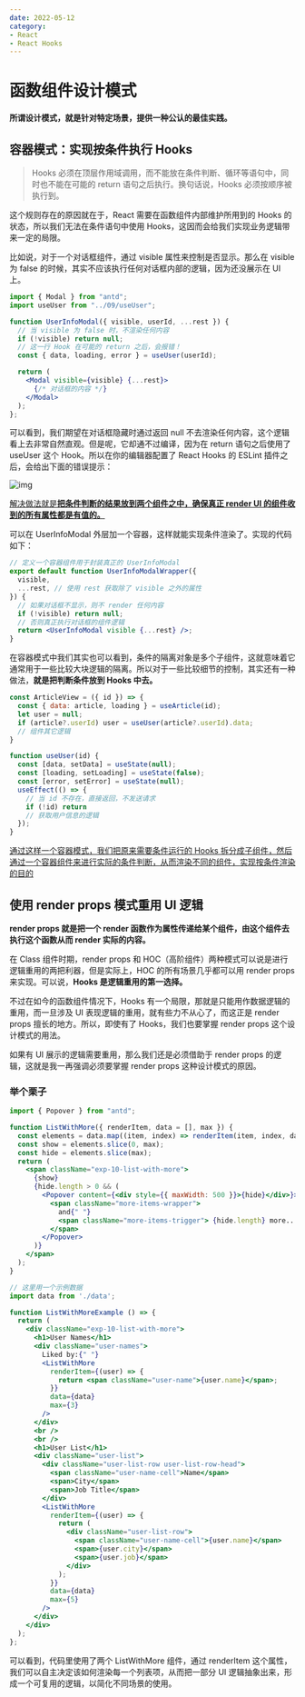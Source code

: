 ```yaml
---
date: 2022-05-12
category:
- React
- React Hooks
---
```

# 函数组件设计模式

**所谓设计模式，就是针对特定场景，提供一种公认的最佳实践。**

## 容器模式：实现按条件执行 Hooks

>  Hooks 必须在顶层作用域调用，而不能放在条件判断、循环等语句中，同时也不能在可能的 return 语句之后执行。换句话说，Hooks 必须按顺序被执行到。

这个规则存在的原因就在于，React 需要在函数组件内部维护所用到的 Hooks 的状态，所以我们无法在条件语句中使用 Hooks，这因而会给我们实现业务逻辑带来一定的局限。

比如说，对于一个对话框组件，通过 visible 属性来控制是否显示。那么在 visible 为 false 的时候，其实不应该执行任何对话框内部的逻辑，因为还没展示在 UI 上。

```jsx
import { Modal } from "antd";
import useUser from "../09/useUser";

function UserInfoModal({ visible, userId, ...rest }) {
  // 当 visible 为 false 时，不渲染任何内容
  if (!visible) return null;
  // 这一行 Hook 在可能的 return 之后，会报错！
  const { data, loading, error } = useUser(userId);

  return (
    <Modal visible={visible} {...rest}>
      {/* 对话框的内容 */}
    </Modal>
  );
};
```

可以看到，我们期望在对话框隐藏时通过返回 null 不去渲染任何内容，这个逻辑看上去非常自然直观。但是呢，它却通不过编译，因为在 return 语句之后使用了 useUser 这个 Hook。所以在你的编辑器配置了 React Hooks 的 ESLint 插件之后，会给出下面的错误提示：

![img](https://cdn.yihuiblog.top/images/497d0d88e18a8a75237e7c22c2b9b3fb.png)

<u>解决做法就是**把条件判断的结果放到两个组件之中，确保真正 render UI 的组件收到的所有属性都是有值的。**</u>

可以在 UserInfoModal 外层加一个容器，这样就能实现条件渲染了。实现的代码如下：

```jsx
// 定义一个容器组件用于封装真正的 UserInfoModal
export default function UserInfoModalWrapper({
  visible,
  ...rest, // 使用 rest 获取除了 visible 之外的属性
}) {
  // 如果对话框不显示，则不 render 任何内容
  if (!visible) return null; 
  // 否则真正执行对话框的组件逻辑
  return <UserInfoModal visible {...rest} />;
}
```

在容器模式中我们其实也可以看到，条件的隔离对象是多个子组件，这就意味着它通常用于一些比较大块逻辑的隔离。所以对于一些比较细节的控制，其实还有一种做法，**就是把判断条件放到 Hooks 中去。**

```jsx
const ArticleView = ({ id }) => {
  const { data: article, loading } = useArticle(id);
  let user = null;
  if (article?.userId) user = useUser(article?.userId).data;
  // 组件其它逻辑
}
```

```jsx
function useUser(id) {
  const [data, setData] = useState(null);
  const [loading, setLoading] = useState(false);
  const [error, setError] = useState(null);
  useEffect(() => {
    // 当 id 不存在，直接返回，不发送请求
    if (!id) return
    // 获取用户信息的逻辑
  });
}
```

<u>通过这样一个容器模式，我们把原来需要条件运行的 Hooks 拆分成子组件，然后通过一个容器组件来进行实际的条件判断，从而渲染不同的组件，实现按条件渲染的目的</u>

## 使用 render props 模式重用 UI 逻辑

**render props 就是把一个 render 函数作为属性传递给某个组件，由这个组件去执行这个函数从而 render 实际的内容。**

在 Class 组件时期，render props 和 HOC（高阶组件）两种模式可以说是进行逻辑重用的两把利器，但是实际上，HOC 的所有场景几乎都可以用 render props 来实现。可以说，**Hooks 是逻辑重用的第一选择。**

不过在如今的函数组件情况下，Hooks 有一个局限，那就是只能用作数据逻辑的重用，而一旦涉及 UI 表现逻辑的重用，就有些力不从心了，而这正是 render props 擅长的地方。所以，即使有了 Hooks，我们也要掌握 render props 这个设计模式的用法。

如果有 UI 展示的逻辑需要重用，那么我们还是必须借助于 render props 的逻辑，这就是我一再强调必须要掌握 render props 这种设计模式的原因。

### 举个栗子



```jsx
import { Popover } from "antd";

function ListWithMore({ renderItem, data = [], max }) {
  const elements = data.map((item, index) => renderItem(item, index, data));
  const show = elements.slice(0, max);
  const hide = elements.slice(max);
  return (
    <span className="exp-10-list-with-more">
      {show}
      {hide.length > 0 && (
        <Popover content={<div style={{ maxWidth: 500 }}>{hide}</div>}>
          <span className="more-items-wrapper">
            and{" "}
            <span className="more-items-trigger"> {hide.length} more...</span>
          </span>
        </Popover>
      )}
    </span>
  );
}
```



```jsx
// 这里用一个示例数据
import data from './data';

function ListWithMoreExample () => {
  return (
    <div className="exp-10-list-with-more">
      <h1>User Names</h1>
      <div className="user-names">
        Liked by:{" "}
        <ListWithMore
          renderItem={(user) => {
            return <span className="user-name">{user.name}</span>;
          }}
          data={data}
          max={3}
        />
      </div>
      <br />
      <br />
      <h1>User List</h1>
      <div className="user-list">
        <div className="user-list-row user-list-row-head">
          <span className="user-name-cell">Name</span>
          <span>City</span>
          <span>Job Title</span>
        </div>
        <ListWithMore
          renderItem={(user) => {
            return (
              <div className="user-list-row">
                <span className="user-name-cell">{user.name}</span>
                <span>{user.city}</span>
                <span>{user.job}</span>
              </div>
            );
          }}
          data={data}
          max={5}
        />
      </div>
    </div>
  );
};
```

可以看到，代码里使用了两个 ListWithMore 组件，通过 renderItem 这个属性，我们可以自主决定该如何渲染每一个列表项，从而把一部分 UI 逻辑抽象出来，形成一个可复用的逻辑，以简化不同场景的使用。
